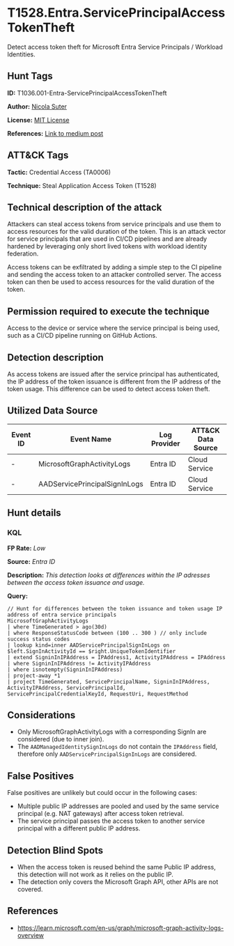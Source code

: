 # T1528.Entra.ServicePrincipalAccessTokenTheft

Detect access token theft for Microsoft Entra Service Principals / Workload Identities.

## Hunt Tags

**ID:** T1036.001-Entra-ServicePrincipalAccessTokenTheft

**Author:** [Nicola Suter](https://nicolasuter.ch)

**License:** [MIT License](https://github.com/nicolonsky/ITDR/blob/main/LICENSE)

**References:** [Link to medium post](https://nicolasuter.medium.com)

## ATT&CK Tags

**Tactic:** Credential Access (TA0006)

**Technique:** Steal Application Access Token (T1528)

## Technical description of the attack

Attackers can steal access tokens from service principals and use them to access resources for the valid duration of the token. This is an attack vector for service principals that are used in CI/CD pipelines and are already hardened by leveraging only short lived tokens with workload identity federation.

Access tokens can be exfiltrated by adding a simple step to the CI pipeline and sending the access token to an attacker controlled server. The access token can then be used to access resources for the valid duration of the token.

## Permission required to execute the technique

Access to the device or service where the service principal is being used, such as a CI/CD pipeline running on GitHub Actions.

## Detection description

As access tokens are issued after the service principal has authenticated, the IP address of the token issuance is different from the IP address of the token usage. This difference can be used to detect access token theft.

## Utilized Data Source

| Event ID | Event Name                    | Log Provider | ATT&CK Data Source |
| -------- | ----------------------------- | ------------ | ------------------ |
| -        | MicrosoftGraphActivityLogs    | Entra ID     | Cloud Service      |
| -        | AADServicePrincipalSignInLogs | Entra ID     | Cloud Service      |

## Hunt details

### KQL

**FP Rate:** _Low_

**Source:** _Entra ID_

**Description:** _This detection looks at differences within the IP adresses between the access token issuance and usage._

**Query:**

```kusto
// Hunt for differences between the token issuance and token usage IP address of entra service principals
MicrosoftGraphActivityLogs
| where TimeGenerated > ago(30d)
| where ResponseStatusCode between (100 .. 300 ) // only include success status codes
| lookup kind=inner AADServicePrincipalSignInLogs on $left.SignInActivityId == $right.UniqueTokenIdentifier
| extend SigninInIPAddress = IPAddress1, ActivityIPAddress = IPAddress
| where SigninInIPAddress != ActivityIPAddress
| where isnotempty(SigninInIPAddress)
| project-away *1
| project TimeGenerated, ServicePrincipalName, SigninInIPAddress, ActivityIPAddress, ServicePrincipalId, ServicePrincipalCredentialKeyId, RequestUri, RequestMethod
```

## Considerations

- Only MicrosoftGraphActivityLogs with a corresponding SignIn are considered (due to inner join).
- The `AADManagedIdentitySignInLogs` do not contain the `IPAddress` field, therefore only `AADServicePrincipalSignInLogs` are considered.

## False Positives

False positives are unlikely but could occur in the following cases:

- Multiple public IP addresses are pooled and used by the same service principal (e.g. NAT gateways) after access token retrieval.
- The service principal passes the access token to another service principal with a different public IP address.

## Detection Blind Spots

- When the access token is reused behind the same Public IP address, this detection will not work as it relies on the public IP.
- The detection only covers the Microsoft Graph API, other APIs are not covered.

## References

- https://learn.microsoft.com/en-us/graph/microsoft-graph-activity-logs-overview
